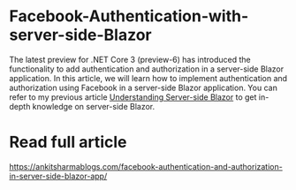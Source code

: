 # Facebook-Authentication-with-server-side-Blazor
The latest preview for .NET Core 3 (preview-6) has introduced the functionality to add authentication and authorization in a server-side Blazor application. In this article, we will learn how to implement authentication and authorization using Facebook in a server-side Blazor application. You can refer to my previous article [Understanding Server-side Blazor](https://ankitsharmablogs.com/understanding-server-side-blazor/) to get in-depth knowledge on server-side Blazor.

# Read full article
https://ankitsharmablogs.com/facebook-authentication-and-authorization-in-server-side-blazor-app/
